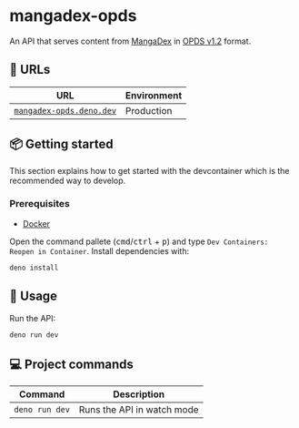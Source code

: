 # mangadex-opds

An API that serves content from [MangaDex](https://mangadex.org) in
[OPDS v1.2](https://specs.opds.io/opds-1.2.html) format.

## 🔗 URLs

| URL                                                        | Environment |
| ---------------------------------------------------------- | ----------- |
| [`mangadex-opds.deno.dev`](https://mangadex-opds.deno.dev) | Production  |

## 📦 Getting started

This section explains how to get started with the devcontainer which is the
recommended way to develop.

### Prerequisites

- [Docker](https://www.docker.com)

Open the command pallete (<kbd>cmd</kbd>/<kbd>ctrl</kbd> + <kbd>p</kbd>) and
type `Dev Containers: Reopen in Container`. Install dependencies with:

```bash
deno install
```

## 🥑 Usage

Run the API:

```zsh
deno run dev
```

## 💻 Project commands

| Command        | Description                |
| -------------- | -------------------------- |
| `deno run dev` | Runs the API in watch mode |
